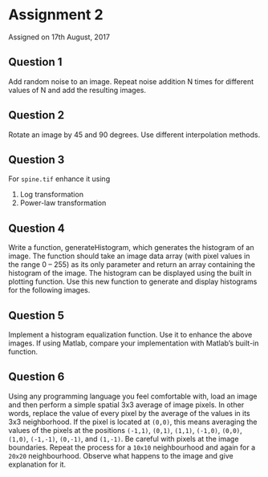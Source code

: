 Assignment 2
=========================
Assigned on 17th August, 2017

Question 1
-------------------------
Add random noise to an image. Repeat noise addition N times for different values of N and add the resulting images.

Question 2
-------------------------
Rotate an image by 45 and 90 degrees. Use different interpolation methods.

Question 3
-------------------------
For `spine.tif` enhance it using
1. Log transformation
2. Power-law transformation

Question 4
-------------------------
Write a function, generateHistogram, which generates the histogram of an image. The
function should take an image data array (with pixel values in the range 0 – 255) as its only
parameter and return an array containing the histogram of the image. The histogram can be
displayed using the built in plotting function. Use this new function to generate and display
histograms for the following images.

Question 5
-------------------------
Implement a histogram equalization function. Use it to enhance the above images. If using
Matlab, compare your implementation with Matlab’s built-in function.

Question 6
-------------------------
Using any programming language you feel comfortable with, load an image and then
perform a simple spatial 3x3 average of image pixels. In other words, replace the value of
every pixel by the average of the values in its 3x3 neighborhood. If the pixel is located at
`(0,0)`, this means averaging the values of the pixels at the positions `(-1,1)`, `(0,1)`, `(1,1)`, `(-1,0)`,
`(0,0)`, `(1,0)`, `(-1,-1)`, `(0,-1)`, and `(1,-1)`. Be careful with pixels at the image boundaries. Repeat
the process for a `10x10` neighbourhood and again for a `20x20` neighbourhood. Observe
what happens to the image and give explanation for it.
